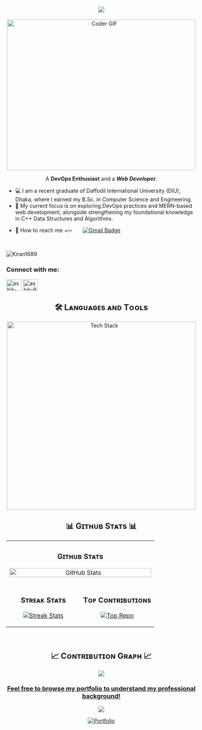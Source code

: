 <!-- <h2 align="center"> <span><img src="https://github.com/TheDudeThatCode/TheDudeThatCode/blob/master/Assets/Earth.gif" width="24px"></span>  ٱلسَّلَامُ عَلَيْكُمْ! </h2> -->

<h1 align="center">
  <a href="https://git.io/typing-svg">
    <img src="https://readme-typing-svg.herokuapp.com/?lines=Hello,+There!+👋;I'm+Ashik+Ahammad...;&center=true&size=30">
  </a>
</h1>

  <p align="center">
  <img src="https://media.giphy.com/media/SWoSkN6DxTszqIKEqv/giphy.gif" alt="Coder GIF" width="500" height="400">
</p>
<p align="center">A <strong>DevOps Enthusiast</strong> and a <em><strong>Web Developer</strong></em>.</p>

<ul>
<li>💻 I am a recent graduate of Daffodil International University (DIU), Dhaka, where I earned my B.Sc. in Computer Science and Engineering.</li>
<li>🌱 My current focus is on exploring DevOps practices and MERN-based web development, alongside strengthening my foundational knowledge in C++ Data Structures and Algorithms.</li>
</ul>

- 📩 How to reach me ⌯⌲ &nbsp; &nbsp; &nbsp;   [![Gmail Badge](https://img.shields.io/badge/-ashik19ahammad@gmail.com-c14438?style=flat-square&logo=Gmail&logoColor=white&link=mailto:ashik19ahammad@gmail.com)](mailto:ashik19ahammad@gmail.com)

</br>


<p align="left">
  <img src="https://komarev.com/ghpvc/?username=ashik-ahammad&amp;label=Profile%20views&amp;color=770677&amp;style=for-the-badge&amp;logo=star" alt="Kiran1689" style="padding-right:20px;"> </p>

<h3 align="left">Connect with me:</h3>
<p align="left">
<a href="https://linkedin.com/in/ashik-ahammad" target="blank"><img align="center" src="https://raw.githubusercontent.com/rahuldkjain/github-profile-readme-generator/master/src/images/icons/Social/linked-in-alt.svg" alt="ashik-ahammad" height="30" width="40" /></a>
<a href="https://www.leetcode.com/ashik-9" target="blank"><img align="center" src="https://raw.githubusercontent.com/rahuldkjain/github-profile-readme-generator/master/src/images/icons/Social/leet-code.svg" alt="ashik-9" height="30" width="40" /></a>
</p>

<h2 align="center">🛠️ Lᴀɴɢᴜᴀɢᴇs ᴀɴᴅ Tᴏᴏʟs</h2> 
<p align="center">
  <img width="500px" src="https://skillicons.dev/icons?i=cpp,js,react,mysql,nodejs,html,css,tailwind,git,github,gitlab,linux,bash,aws,docker,githubactions,jenkins,ansible,terraform,kubernetes&perline=10" alt="Tech Stack" />
</p>


<!-- <img src="https://github-readme-stats.vercel.app/api/top-langs/?username=ashik-ahammad&amp;theme=tokyonight&amp;layout=compact" alt="Most Used Languages"></p> -->

<h2 align="center">📊 Gɪᴛʜᴜʙ Sᴛᴀᴛs 📊</h2>

<table width="100%">
  <tr>
    <td colspan="2">
      <h3 align="center"><strong>Gɪᴛʜᴜʙ Sᴛᴀᴛs</strong></h3>
      <p align="center">
        <a href="https://github.com/ashik-ahammad">
          <img align="middle" width="100%" src="https://github-readme-stats.vercel.app/api?username=ashik-ahammad&amp;count_private=true&amp;show_icons=true&amp;theme=nightowl" alt="GitHub Stats">
        </a>
      </p>
    </td>
  </tr>
  <tr>
    <td width="50%">
      <h3 align="center"><strong>Sᴛʀᴇᴀᴋ Sᴛᴀᴛs</strong></h3>
      <p align="center">
        <a href="https://github.com/ashik-ahammad">
          <img align="middle" src="https://streak-stats.demolab.com?user=ashik-ahammad&amp;theme=nightowl" alt="Streak Stats">
        </a>
      </p>
    </td>
    <td width="50%">
      <h3 align="center"><strong>Tᴏᴘ Cᴏɴᴛʀɪʙᴜᴛɪᴏɴs</strong></h3>
      <p align="center">
        <a href="https://github.com/ashik-ahammad">
          <img align="middle" src="https://github-contributor-stats.vercel.app/api?username=ashik-ahammad&amp;limit=3&amp;theme=nightowl&amp;show_owner=true&amp;combine_all_yearly_contributions=true" alt="Top Repo">
        </a>
      </p>
    </td>
  </tr>
</table>


<br>
<!--Contribution Graph-->
<h2 align="center">📈 Cᴏɴᴛʀɪʙᴜᴛɪᴏɴ Gʀᴀᴘʜ 📈</h2>
<div align="center">
    <img src="https://github-readme-activity-graph.vercel.app/graph?username=ashik-ahammad&amp;bg_color=011627&amp;color=79d3c3&amp;line=c792ea&amp;point=ffeb95&amp;area=true&amp;hide_border=false" border-radius="15">
</div>

<h3 align="center"><a target="_blank" href="https://ashik-ahammad.github.io/portfolio/">Feel free to browse my portfolio to understand my professional background!</a> </h3>

<p align="center">
  <img src="https://capsule-render.vercel.app/api?type=waving&amp;color=gradient&amp;height=65&amp;section=footer">
</p>


<p align="center">
  <a href="https://ashik-ahammad.github.io/portfolio/"><img alt="Portfolio" src="https://img.shields.io/static/v1?label=Visitmy&amp;message=portfolio&amp;color=f4cccc&amp;style=for-the-badge"></a>
</p>
